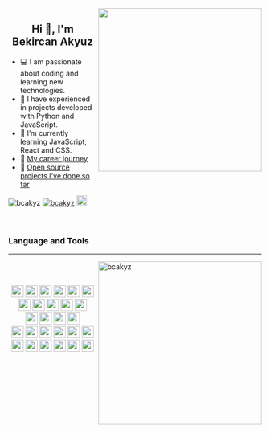 <img align="right" width="325" src="https://i.giphy.com/media/ApqHO90edYLlTn3s2H/giphy.webp">


<h2 align="center">Hi 👋, I'm Bekircan Akyuz</h2>

- 💻 I am passionate about coding and learning new technologies.
- 🏤 I have experienced in projects developed with Python and JavaScript.
- 🌱 I’m currently learning JavaScript, React and CSS.
- 📑 [My career journey](https://www.linkedin.com/in/bcakyz/) 
- 🚀 [Open source projects I've done so far](https://github.com/bcakyz?tab=repositories)



<div align="left">
<img src="https://komarev.com/ghpvc/?username=bcakyz&label=Profile%20views&color=0e75b6&style=flat" alt="bcakyz" />
<a href="https://twitter.com/bcakyz" target="blank"><img src="https://img.shields.io/twitter/follow/bcakyz?logo=twitter&style=flat" alt="bcakyz" /></a>
<a href="https://www.buymeacoffee.com/bcakyz"> <img src="https://cdn.buymeacoffee.com/buttons/v2/default-yellow.png" alt="bcakyz" height="20" /></a>
</div>

<br>
<br>

### Language and Tools

---

<img align="right" width="325" src="https://github-readme-stats.vercel.app/api/top-langs?username=bcakyz&show_icons=true&locale=en&layout=compact" alt="bcakyz" />

<br>
<br>

<div align="left">
<p align="center">
  <a href="https://developer.mozilla.org/en-US/docs/Web/HTML"><img height="24" src="https://img.shields.io/badge/HTML5-555554?style=for-the-badge&logo=html5&logoColor" /></a>
  <a href="https://developer.mozilla.org/en-US/docs/Web/CSS"><img height="24" src="https://img.shields.io/badge/CSS3-555554?style=for-the-badge&logo=css3&logoColor" /></a>
  <a href="https://developer.mozilla.org/en-US/docs/Web/JavaScript"><img height="24" src="https://img.shields.io/badge/JavaScript-555554?style=for-the-badge&logo=javascript&logoColor" /></a>
  <a href="https://www.python.org/"><img height="24" src="https://img.shields.io/badge/Python-555554?style=for-the-badge&logo=python&logoColor" /></a>
  <a href="https://developer.apple.com/swift/"><img height="24" src="https://img.shields.io/badge/Swift-555554?style=for-the-badge&logo=swift&logoColor" /></a>
  <a href="https://flutter.dev/"><img height="24" src="https://img.shields.io/badge/flutter-555554?style=for-the-badge&logo=flutter&logoColor" /></a>
  <br>
  <a href="https://reactjs.org/"><img height="24" src="https://img.shields.io/badge/React-48494A?style=for-the-badge&logo=react&logoColor" /></a>
  <a href="https://nextjs.org/"><img height="24" src="https://img.shields.io/badge/Nextjs-48494A?style=for-the-badge&logo=next.js&logoColor" /></a>
  <a href="https://vuejs.org/"><img height="24" src="https://img.shields.io/badge/vuejs-48494A?style=for-the-badge&logo=vue.js&logoColor" /></a>
  <a href="https://dart.dev/"><img height="24" src="https://img.shields.io/badge/dart-48494A?style=for-the-badge&logo=dart&logoColor" /></a>
  <a href="https://svelte.dev/"><img height="24" src="https://img.shields.io/badge/svelte-48494A?style=for-the-badge&logo=svelte&logoColor" /></a>
  <br>
  <a href="https://tailwindcss.com/"><img height="24" src="https://img.shields.io/badge/tailwindcss-383A3E?style=for-the-badge&logo=tailwindcss&logoColor" /></a>
  <a href="https://getbootstrap.com/"><img height="24" src="https://img.shields.io/badge/bootstrap-383A3E?style=for-the-badge&logo=bootstrap&logoColor" /></a>
  <a href="https://mui.com/"><img height="24" src="https://img.shields.io/badge/mui-383A3E?style=for-the-badge&logo=mui&logoColor" /></a>
  <a href="https://chakra-ui.com/"><img height="24" src="https://img.shields.io/badge/chakraui-383A3E?style=for-the-badge&logo=chakraui&logoColor" /></a>
  <br>
  <a href="https://nodejs.org/"><img height="24" src="https://img.shields.io/badge/Nodejs-2E3035?style=for-the-badge&logo=node.js&logoColor" /></a>
  <a href="https://expressjs.com/"><img height="24" src="https://img.shields.io/badge/expressjs-2E3035?style=for-the-badge&logo=express&logoColor" /></a>
  <a href="https://www.docker.com/"><img height="24" src="https://img.shields.io/badge/docker-2E3035?style=for-the-badge&logo=docker&logoColor" /></a>
  <a href="https://graphql.org/"><img height="24" src="https://img.shields.io/badge/graphql-2E3035?style=for-the-badge&logo=graphql&logoColor" /></a>
  <a href="https://www.mongodb.com/"><img height="24" src="https://img.shields.io/badge/mongodb-2E3035?style=for-the-badge&logo=mongodb&logoColor" /></a>
  <a href="https://postman.com/"><img height="24" src="https://img.shields.io/badge/postman-2E3035?style=for-the-badge&logo=postman&logoColor" /></a>
  <br>
  <a href="https://jupyter.org/"><img height="24" src="https://img.shields.io/badge/Jupyter-20232A?style=for-the-badge&logo=jupyter&logoColor" /></a>
  <a href="https://qiskit.org/"><img height="24" src="https://img.shields.io/badge/Qiskit-20232A?style=for-the-badge&logo=Qiskit&logoColor" /></a>
  <a href="https://www.qt.io/?hsLang=en"><img height="24" src="https://img.shields.io/badge/qt-20232A?style=for-the-badge&logo=qt&logoColor" /></a>
  <a href="https://pandas.pydata.org/"><img height="24" src="https://img.shields.io/badge/pandas-20232A?style=for-the-badge&logo=pandas&logoColor" /></a>
  <a href="https://www.tensorflow.org/"><img height="24" src="https://img.shields.io/badge/tensorflow-20232A?style=for-the-badge&logo=tensorflow&logoColor" /></a>
  <a href="https://webpack.js.org/"><img height="24" src="https://img.shields.io/badge/webpack-20232A?style=for-the-badge&logo=webpack&logoColor" /></a>
</p>
</div>
